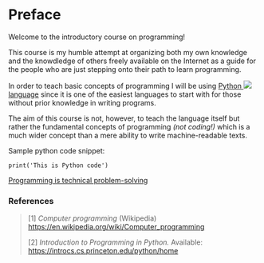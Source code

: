 # Preface

Welcome to the introductory course on programming!

This course is my humble attempt at organizing both my own knowledge and the
knowdledge of others freely available on the Internet as a guide for the people
who are just stepping onto their path to learn programming.

In order to teach basic concepts of programming I will be using
<a href="https://python.org" target="_blank">Python
<img class="inline-icon" src="/assets/icons/python.svg">
language</a>
since it is one of the easiest languages to start with for those without prior
knowledge in writing programs.

The aim of this course is not, however, to teach the language itself but rather
the fundamental concepts of programming _(not coding!)_ which is a much wider concept
than a mere ability to write machine-readable texts.

Sample python code snippet:

```python:editor
print('This is Python code')
```

[Programming is technical problem-solving](https://qr.ae/pGJ50m)

### References

> [1] _Computer programming_ (Wikipedia) https://en.wikipedia.org/wiki/Computer_programming
>
> [2] _Introduction to Programming in Python._ Available: https://introcs.cs.princeton.edu/python/home
